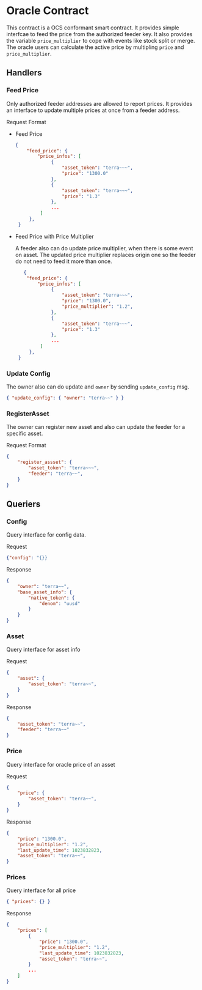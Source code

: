 # Oracle Contract

This contract is a OCS conformant smart contract. It provides simple interfcae to feed the price from the authorized feeder key. It also provides the variable `price_multiplier` to cope with events like stock split or merge. The oracle users can calculate the active price by multipling `price` and `price_multiplier`.

## Handlers

### Feed Price

Only authorized feeder addresses are allowed to report prices. It provides an interface to update multiple prices at once from a feeder address.

Request Format
* Feed Price

   ```json
   { 
       "feed_price": {
           "price_infos": [
                { 
                    "asset_token": "terra~~~", 
                    "price": "1300.0" 
                },
                { 
                    "asset_token": "terra~~~", 
                    "price": "1.3" 
                },
                ...
            ]
        },
    }
   ```

* Feed Price with Price Multiplier
    
   A feeder also can do update price multiplier, when there is some event on asset. The updated price multiplier replaces origin one so the feeder do not need to feed it more than once.

   ```json
      { 
       "feed_price": {
           "price_infos": [
                { 
                    "asset_token": "terra~~~", 
                    "price": "1300.0",
                    "price_multiplier": "1.2",
                },
                { 
                    "asset_token": "terra~~~", 
                    "price": "1.3" 
                },
                ...
            ]
        },
    }
   ```

### Update Config

The owner also can do update and `owner` by sending `update_config` msg.

```json
{ "update_config": { "owner": "terra~~" } }
```

### RegisterAsset

The owner can register new asset and also can update the feeder for a specific asset.

Request Format

```json
{ 
    "register_assset": {
        "asset_token": "terra~~~",
        "feeder": "terra~~",
    }
}
```

## Queriers
### Config
Query interface for config data.

Request

```json
{"config": "{}}
```

Response

```json
{
    "owner": "terra~~",
    "base_asset_info": {
        "native_token": {
            "denom": "uusd"
        }
    }
}
```

### Asset
Query interface for asset info

Request

```json
{
    "asset": {
        "asset_token": "terra~~",
    }
}
```

Response

```json
{
    "asset_token": "terra~~",
    "feeder": "terra~~"
}
```

### Price
Query interface for oracle price of an asset

Request

```json
{
    "price": {
        "asset_token": "terra~~",
    }
}
```

Response

```json
{
    "price": "1300.0",
    "price_multiplier": "1.2",
    "last_update_time": 1023832823,
    "asset_token": "terra~~",
}
```

### Prices
Query interface for all price

```json
{ "prices": {} }
```

Response

```json
{
    "prices": [
        {
            "price": "1300.0",
            "price_multiplier": "1.2",
            "last_update_time": 1023832823,
            "asset_token": "terra~~",
        }
        ...
    ]    
}
```
